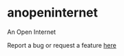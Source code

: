 # anopeninternet
An Open Internet

Report a bug or request a feature [here](https://github.com/m45k174/anopeninternet/issues/new/choose)
